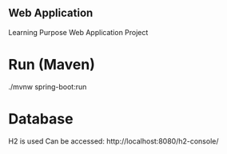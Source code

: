Web Application
---------------

Learning Purpose Web Application Project

# Run (Maven)
./mvnw spring-boot:run

# Database
H2 is used
Can be accessed: http://localhost:8080/h2-console/
